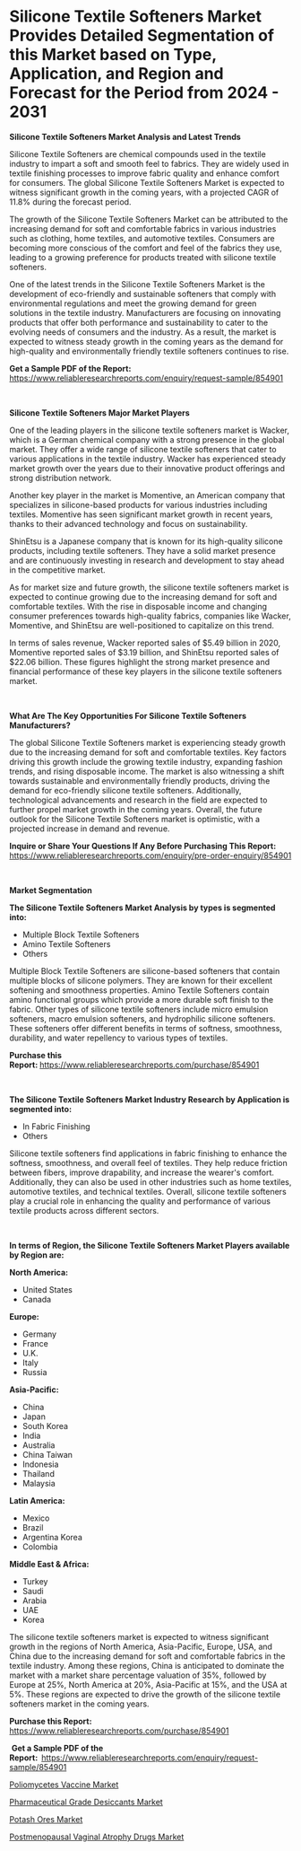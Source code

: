 <p><h1>Silicone Textile Softeners Market Provides Detailed Segmentation of this Market based on Type, Application, and Region and Forecast for the Period from 2024 - 2031</h1></p><p><strong>Silicone Textile Softeners Market Analysis and Latest Trends</strong></p>
<p><p>Silicone Textile Softeners are chemical compounds used in the textile industry to impart a soft and smooth feel to fabrics. They are widely used in textile finishing processes to improve fabric quality and enhance comfort for consumers. The global Silicone Textile Softeners Market is expected to witness significant growth in the coming years, with a projected CAGR of 11.8% during the forecast period.</p><p>The growth of the Silicone Textile Softeners Market can be attributed to the increasing demand for soft and comfortable fabrics in various industries such as clothing, home textiles, and automotive textiles. Consumers are becoming more conscious of the comfort and feel of the fabrics they use, leading to a growing preference for products treated with silicone textile softeners.</p><p>One of the latest trends in the Silicone Textile Softeners Market is the development of eco-friendly and sustainable softeners that comply with environmental regulations and meet the growing demand for green solutions in the textile industry. Manufacturers are focusing on innovating products that offer both performance and sustainability to cater to the evolving needs of consumers and the industry. As a result, the market is expected to witness steady growth in the coming years as the demand for high-quality and environmentally friendly textile softeners continues to rise.</p></p>
<p><strong>Get a Sample PDF of the Report:&nbsp;</strong> <a href="https://www.reliableresearchreports.com/enquiry/request-sample/854901">https://www.reliableresearchreports.com/enquiry/request-sample/854901</a></p>
<p>&nbsp;</p>
<p><strong>Silicone Textile Softeners Major Market Players</strong></p>
<p><p>One of the leading players in the silicone textile softeners market is Wacker, which is a German chemical company with a strong presence in the global market. They offer a wide range of silicone textile softeners that cater to various applications in the textile industry. Wacker has experienced steady market growth over the years due to their innovative product offerings and strong distribution network.</p><p>Another key player in the market is Momentive, an American company that specializes in silicone-based products for various industries including textiles. Momentive has seen significant market growth in recent years, thanks to their advanced technology and focus on sustainability.</p><p>ShinEtsu is a Japanese company that is known for its high-quality silicone products, including textile softeners. They have a solid market presence and are continuously investing in research and development to stay ahead in the competitive market.</p><p>As for market size and future growth, the silicone textile softeners market is expected to continue growing due to the increasing demand for soft and comfortable textiles. With the rise in disposable income and changing consumer preferences towards high-quality fabrics, companies like Wacker, Momentive, and ShinEtsu are well-positioned to capitalize on this trend.</p><p>In terms of sales revenue, Wacker reported sales of $5.49 billion in 2020, Momentive reported sales of $3.19 billion, and ShinEtsu reported sales of $22.06 billion. These figures highlight the strong market presence and financial performance of these key players in the silicone textile softeners market.</p></p>
<p>&nbsp;</p>
<p><strong>What Are The Key Opportunities For Silicone Textile Softeners Manufacturers?</strong></p>
<p><p>The global Silicone Textile Softeners market is experiencing steady growth due to the increasing demand for soft and comfortable textiles. Key factors driving this growth include the growing textile industry, expanding fashion trends, and rising disposable income. The market is also witnessing a shift towards sustainable and environmentally friendly products, driving the demand for eco-friendly silicone textile softeners. Additionally, technological advancements and research in the field are expected to further propel market growth in the coming years. Overall, the future outlook for the Silicone Textile Softeners market is optimistic, with a projected increase in demand and revenue.</p></p>
<p><strong>Inquire or Share Your Questions If Any Before Purchasing This Report:</strong> <a href="https://www.reliableresearchreports.com/enquiry/pre-order-enquiry/854901">https://www.reliableresearchreports.com/enquiry/pre-order-enquiry/854901</a></p>
<p>&nbsp;</p>
<p><strong>Market Segmentation</strong></p>
<p><strong>The Silicone Textile Softeners Market Analysis by types is segmented into:</strong></p>
<p><ul><li>Multiple Block Textile Softeners</li><li>Amino Textile Softeners</li><li>Others</li></ul></p>
<p><p>Multiple Block Textile Softeners are silicone-based softeners that contain multiple blocks of silicone polymers. They are known for their excellent softening and smoothness properties. Amino Textile Softeners contain amino functional groups which provide a more durable soft finish to the fabric. Other types of silicone textile softeners include micro emulsion softeners, macro emulsion softeners, and hydrophilic silicone softeners. These softeners offer different benefits in terms of softness, smoothness, durability, and water repellency to various types of textiles.</p></p>
<p><strong>Purchase this Report:&nbsp;</strong><a href="https://www.reliableresearchreports.com/purchase/854901">https://www.reliableresearchreports.com/purchase/854901</a></p>
<p>&nbsp;</p>
<p><strong>The Silicone Textile Softeners Market Industry Research by Application is segmented into:</strong></p>
<p><ul><li>In Fabric Finishing</li><li>Others</li></ul></p>
<p><p>Silicone textile softeners find applications in fabric finishing to enhance the softness, smoothness, and overall feel of textiles. They help reduce friction between fibers, improve drapability, and increase the wearer's comfort. Additionally, they can also be used in other industries such as home textiles, automotive textiles, and technical textiles. Overall, silicone textile softeners play a crucial role in enhancing the quality and performance of various textile products across different sectors.</p></p>
<p>&nbsp;</p>
<p><strong>In terms of Region, the Silicone Textile Softeners Market Players available by Region are:</strong></p>
<p>
    <p> <strong> North America: </strong>
        <ul>
            <li>United States</li>
            <li>Canada</li>
        </ul>
        </p> 
    <p> <strong> Europe: </strong>
        <ul>
            <li>Germany</li>
            <li>France</li>
            <li>U.K.</li>
            <li>Italy</li>
            <li>Russia</li>
        </ul>
        </p> 
    <p> <strong> Asia-Pacific: </strong>
        <ul>
            <li>China</li>
            <li>Japan</li>
            <li>South Korea</li>
            <li>India</li>
            <li>Australia</li>
            <li>China Taiwan</li>
            <li>Indonesia</li>
            <li>Thailand</li>
            <li>Malaysia</li>
        </ul>
        </p> 
    <p> <strong> Latin America: </strong>
        <ul>
            <li>Mexico</li>
            <li>Brazil</li>
            <li>Argentina Korea</li>
            <li>Colombia</li>
        </ul>
        </p> 
    <p> <strong> Middle East & Africa: </strong>
        <ul>
            <li>Turkey</li>
            <li>Saudi</li>
            <li>Arabia</li>
            <li>UAE</li>
            <li>Korea</li>
        </ul>
    </p>
    </p>
<p><p>The silicone textile softeners market is expected to witness significant growth in the regions of North America, Asia-Pacific, Europe, USA, and China due to the increasing demand for soft and comfortable fabrics in the textile industry. Among these regions, China is anticipated to dominate the market with a market share percentage valuation of 35%, followed by Europe at 25%, North America at 20%, Asia-Pacific at 15%, and the USA at 5%. These regions are expected to drive the growth of the silicone textile softeners market in the coming years.</p></p>
<p><strong>Purchase this Report: </strong><a href="https://www.reliableresearchreports.com/purchase/854901">https://www.reliableresearchreports.com/purchase/854901</a></p>
<p>&nbsp;<strong>Get a Sample PDF of the Report:&nbsp;&nbsp;</strong><a href="https://www.reliableresearchreports.com/enquiry/request-sample/854901">https://www.reliableresearchreports.com/enquiry/request-sample/854901</a></p>
<p><strong></strong></p>
<p><p><a href="https://view.publitas.com/reportprime-1/decoding-the-poliomycetes-vaccine-market-a-deep-dive-into-the-latest-market-trends-market-segmentation-and-competitive-analysis/">Poliomycetes Vaccine Market</a></p><p><a href="https://military-diascia-e68.notion.site/Pharmaceutical-Grade-Desiccants-Market-Centers-on-Aspects-such-as-Market-Growth-Market-Share-Marke-65281b5d11bd4e4f8979d57820b128c0">Pharmaceutical Grade Desiccants Market</a></p><p><a href="https://view.publitas.com/reportprime-1/potash-ores-market-provides-a-comprehensive-analysis-including-a-macro-overview-of-the-market-as-well-as-micro-details-such-as-market-size-and-competitive-landscape/">Potash Ores Market</a></p><p><a href="https://view.publitas.com/reportprime-1/postmenopausal-vaginal-atrophy-drugs-market-research-report-reveals-the-latest-trends-and-opportunities-of-this-market-for-period-from-2023-2030/">Postmenopausal Vaginal Atrophy Drugs Market</a></p></p>